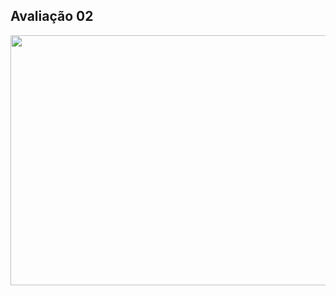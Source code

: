 ## Avaliação 02



<img width = 1000 height = 400 src = "https://github.com/DeniseFer/bd-info-p4/files/12337170/Banco.de.Dados.pdf">
